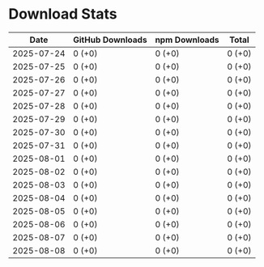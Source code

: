 # Download Stats

| Date       | GitHub Downloads | npm Downloads | Total  |
| ---------- | ---------------- | ------------- | ------ |
| 2025-07-24 | 0 (+0)           | 0 (+0)        | 0 (+0) |
| 2025-07-25 | 0 (+0)           | 0 (+0)        | 0 (+0) |
| 2025-07-26 | 0 (+0)           | 0 (+0)        | 0 (+0) |
| 2025-07-27 | 0 (+0)           | 0 (+0)        | 0 (+0) |
| 2025-07-28 | 0 (+0)           | 0 (+0)        | 0 (+0) |
| 2025-07-29 | 0 (+0)           | 0 (+0)        | 0 (+0) |
| 2025-07-30 | 0 (+0)           | 0 (+0)        | 0 (+0) |
| 2025-07-31 | 0 (+0)           | 0 (+0)        | 0 (+0) |
| 2025-08-01 | 0 (+0)           | 0 (+0)        | 0 (+0) |
| 2025-08-02 | 0 (+0)           | 0 (+0)        | 0 (+0) |
| 2025-08-03 | 0 (+0)           | 0 (+0)        | 0 (+0) |
| 2025-08-04 | 0 (+0)           | 0 (+0)        | 0 (+0) |
| 2025-08-05 | 0 (+0)           | 0 (+0)        | 0 (+0) |
| 2025-08-06 | 0 (+0)           | 0 (+0)        | 0 (+0) |
| 2025-08-07 | 0 (+0)           | 0 (+0)        | 0 (+0) |
| 2025-08-08 | 0 (+0)           | 0 (+0)        | 0 (+0) |
